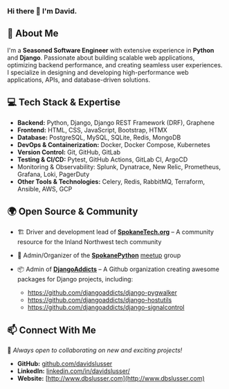 ### Hi there 👋 I'm David.

## 🚀 About Me

I'm a **Seasoned Software Engineer** with extensive experience in **Python** and **Django**. Passionate about building scalable web applications, optimizing backend performance, and creating seamless user experiences. I specialize in designing and developing high-performance web applications, APIs, and database-driven solutions.


## 💻 Tech Stack & Expertise

- **Backend:** Python, Django, Django REST Framework (DRF), Graphene
- **Frontend:** HTML, CSS, JavaScript, Bootstrap, HTMX
- **Database:** PostgreSQL, MySQL, SQLite, Redis, MongoDB
- **DevOps & Containerization:** Docker, Docker Compose, Kubernetes
- **Version Control:** Git, GitHub, GitLab
- **Testing & CI/CD:** Pytest, GitHub Actions, GitLab CI, ArgoCD
- Monitoring & Observability: Splunk, Dynatrace, New Relic, Prometheus, Grafana, Loki, PagerDuty
- **Other Tools & Technologies:** Celery, Redis, RabbitMQ, Terraform, Ansible, AWS, GCP


## 🌍 Open Source & Community
- 🏗 Driver and development lead of **[SpokaneTech.org](https://www.spokanetech.org)** – A community resource for the Inland Northwest tech community

- 🐍 Admin/Organizer of the **[SpokanePython](https://spokanepython.com/)** [meetup](https://www.meetup.com/python-spokane/) group 

- 📦 Admin of **[DjangoAddicts](https://github.com/djangoaddicts/)** – A Github organization creating awesome packages for Django projects, including:
    * https://github.com/djangoaddicts/django-pygwalker
    * https://github.com/djangoaddicts/django-hostutils
    * https://github.com/djangoaddicts/django-signalcontrol


## 📫 Connect With Me

🔹 *Always open to collaborating on new and exciting projects!*

- **GitHub:** [github.com/davidslusser](https://github.com/davidslusser)
- **LinkedIn:** [linkedin.com/in/davidslusser/](https://www.linkedin.com/in/davidslusser/)
- **Website:** [http://www.dbslusser.com](http://www.dbslusser.com)

